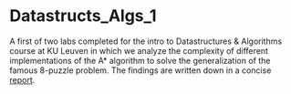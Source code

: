 # Datastructs_Algs_1

A first of two labs completed for the intro to Datastructures & Algorithms course at KU Leuven in which we analyze the complexity of different implementations of the A* algorithm to solve the generalization of the famous 8-puzzle problem. The findings are written down in a concise [report](https://github.com/Ferrevdv/Datastructs_Algs_1/blob/main/report.pdf).
